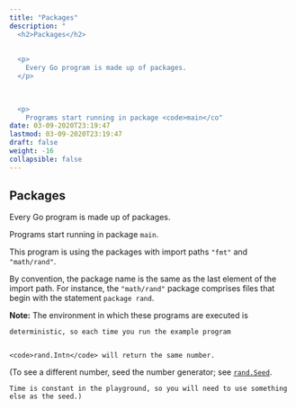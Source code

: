 ```yaml
---
title: "Packages"
description: "
  <h2>Packages</h2>
  
  
  <p>
    Every Go program is made up of packages.
  </p>
  

  
  <p>
    Programs start running in package <code>main</co"
date: 03-09-2020T23:19:47
lastmod: 03-09-2020T23:19:47
draft: false
weight: -16
collapsible: false
---
```


  <h2>Packages</h2>
  
  
  <p>
    Every Go program is made up of packages.
  </p>
  

  
  <p>
    Programs start running in package <code>main</code>.
  </p>
  

  
  <p>
    This program is using the packages with import paths <code>"fmt"</code> and <code>"math/rand"</code>.
  </p>
  

  
  <p>
    By convention, the package name is the same as the last element of the import path. For instance, the <code>"math/rand"</code> package comprises files that begin with the statement <code>package rand</code>.
  </p>
  

  
  <p>
    <b>Note:</b> The environment in which these programs are executed is


    deterministic, so each time you run the example program


    <code>rand.Intn</code> will return the same number.
  </p>
  

  
  <p>
    (To see a different number, seed the number generator; see <a href="https://golang.org/pkg/math/rand/#Seed" target="_blank"><code>rand.Seed</code></a>.


    Time is constant in the playground, so you will need to use something else as the seed.)
  </p>
  

	
		
	


                                                